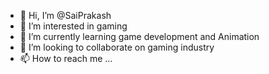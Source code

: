 - 👋 Hi, I’m @SaiPrakash
- 👀 I’m interested in gaming
- 🌱 I’m currently learning game development and Animation
- 💞️ I’m looking to collaborate on gaming industry
- 📫 How to reach me ...

<!---
SaiPrakash/SaiPrakash is a ✨ special ✨ repository because its `README.md` (this file) appears on your GitHub profile.
You can click the Preview link to take a look at your changes.
--->
